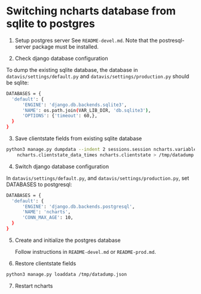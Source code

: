 # Switching ncharts database from sqlite to postgres

1. Setup postgres server
   See `README-devel.md`. Note that the postresql-server package
   must be installed.

2. Check django database configuration

  To dump the existing sqlite database, the database in `datavis/settings/default.py` and `datavis/settings/production.py` should be sqlite:

  ```sh
  DATABASES = {
    'default': {
        'ENGINE': 'django.db.backends.sqlite3',
        'NAME': os.path.join(VAR_LIB_DIR, 'db.sqlite3'),
        'OPTIONS': {'timeout': 60,},
    }
  }
```

3. Save clientstate fields from existing sqlite database

  ```sh
  python3 manage.py dumpdata --indent 2 sessions.session ncharts.variabletimes \
      ncharts.clientstate_data_times ncharts.clientstate > /tmp/datadump.json
```

4. Switch django database configuration

  In `datavis/settings/default.py`, and `datavis/settings/production.py`, set DATABASES to postgresql:

  ```sh
  DATABASES = {
    'default': {
        'ENGINE': 'django.db.backends.postgresql',
        'NAME': 'ncharts',
        'CONN_MAX_AGE': 10,
    }
  }
```

5. Create and initialize the postgres database

   Follow instructions in `README-devel.md` or `README-prod.md`.

6. Restore clientstate fields

  ```sh
python3 manage.py loaddata /tmp/datadump.json
```

7. Restart ncharts
